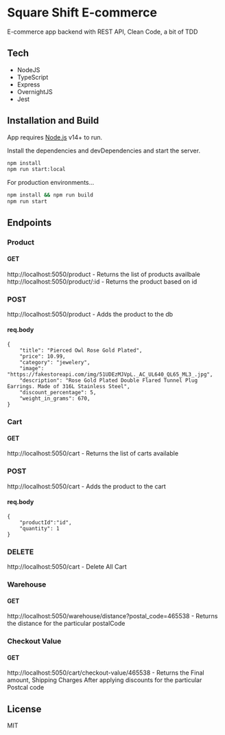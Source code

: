 # Square Shift E-commerce

E-commerce app backend with REST API, Clean Code, a bit of TDD

## Tech

- NodeJS
- TypeScript
- Express
- OvernightJS
- Jest

## Installation and Build

App requires [Node.js](https://nodejs.org/) v14+ to run.

Install the dependencies and devDependencies and start the server.

```sh
npm install
npm run start:local
```

For production environments...

```sh
npm install && npm run build
npm run start
```

## Endpoints

### Product

#### GET

http://localhost:5050/product - Returns the list of products availbale
http://localhost:5050/product/:id - Returns the product based on id

### POST
http://localhost:5050/product - Adds the product to the db

#### req.body 

    {
        "title": "Pierced Owl Rose Gold Plated",
        "price": 10.99,
        "category": "jewelery",
        "image": "https://fakestoreapi.com/img/51UDEzMJVpL._AC_UL640_QL65_ML3_.jpg",
        "description": "Rose Gold Plated Double Flared Tunnel Plug Earrings. Made of 316L Stainless Steel",
        "discount_percentage": 5,
        "weight_in_grams": 670,
    }

### Cart

#### GET

http://localhost:5050/cart - Returns the list of carts available

### POST
http://localhost:5050/cart - Adds the product to the cart

#### req.body 

    {
        "productId":"id",
        "quantity": 1
    }

### DELETE
http://localhost:5050/cart - Delete All Cart

### Warehouse

#### GET

http://localhost:5050/warehouse/distance?postal_code=465538 - Returns the distance for the particular postalCode

### Checkout Value

#### GET

http://localhost:5050/cart/checkout-value/465538 - Returns the Final amount, Shipping Charges After applying discounts for the particular Postcal code

## License

MIT
